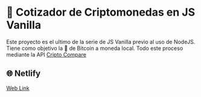 # 🧔 Cotizador de Criptomonedas en JS Vanilla

Este proyecto es el ultimo de la serie de JS Vanilla previo al uso de NodeJS.
Tiene como objetivo la 💱 de Bitcoin a moneda local. Todo este proceso mediante la API [Cripto Compare](https://min-api.cryptocompare.com/)

## 🌐 Netlify
[Web Link](#)